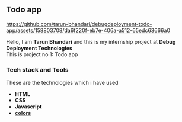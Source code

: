 ## Todo app

https://github.com/tarun-bhandari/debugdeployment-todo-app/assets/158803708/da6f220f-eb7e-406a-a512-65edc63666a0

  
Hello, I am **Tarun Bhandari** and this is my internship project at **Debug Deployment Technologies**  
This is project no 1: Todo app

### Tech stack and Tools

These are the technologies which i have used  

- **HTML**
- **CSS** 
- **Javascript** 
- **[colors](https://coolors.co/)**


